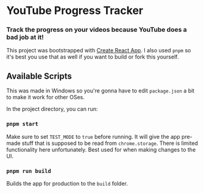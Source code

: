 # YouTube Progress Tracker

### Track the progress on your videos because YouTube does a bad job at it!

This project was bootstrapped with [Create React App](https://github.com/facebook/create-react-app). I also used `pnpm` so it's best you use that as well if you want to build or fork this yourself.

## Available Scripts

This was made in Windows so you're gonna have to edit `package.json` a bit to make it work for other OSes.

In the project directory, you can run:

### `pnpm start`

Make sure to set `TEST_MODE` to `true` before running. It will give the app pre-made stuff that is supposed to be read from `chrome.storage`. There is limited functionality here unfortunately. Best used for when making changes to the UI.


### `pnpm run build`

Builds the app for production to the `build` folder.


